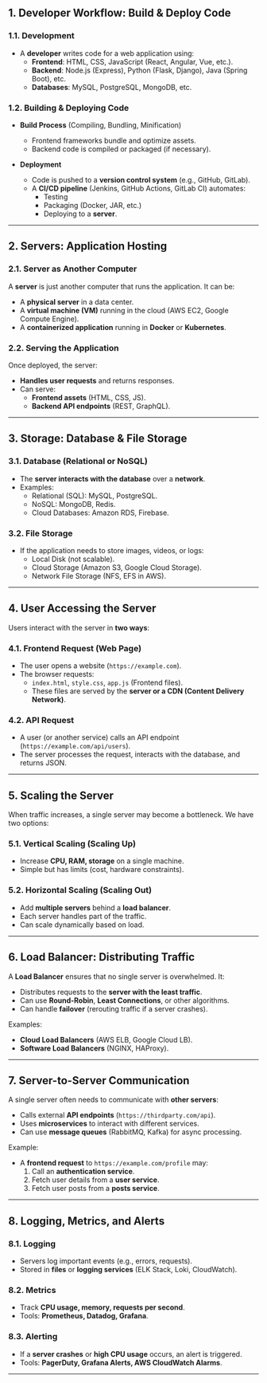 ## **1. Developer Workflow: Build & Deploy Code**
### **1.1. Development**
- A **developer** writes code for a web application using:
  - **Frontend**: HTML, CSS, JavaScript (React, Angular, Vue, etc.).
  - **Backend**: Node.js (Express), Python (Flask, Django), Java (Spring Boot), etc.
  - **Databases**: MySQL, PostgreSQL, MongoDB, etc.

### **1.2. Building & Deploying Code**
- **Build Process** (Compiling, Bundling, Minification)
  - Frontend frameworks bundle and optimize assets.
  - Backend code is compiled or packaged (if necessary).

- **Deployment**
  - Code is pushed to a **version control system** (e.g., GitHub, GitLab).
  - A **CI/CD pipeline** (Jenkins, GitHub Actions, GitLab CI) automates:
    - Testing
    - Packaging (Docker, JAR, etc.)
    - Deploying to a **server**.

---

## **2. Servers: Application Hosting**
### **2.1. Server as Another Computer**
A **server** is just another computer that runs the application. It can be:
- A **physical server** in a data center.
- A **virtual machine (VM)** running in the cloud (AWS EC2, Google Compute Engine).
- A **containerized application** running in **Docker** or **Kubernetes**.

### **2.2. Serving the Application**
Once deployed, the server:
- **Handles user requests** and returns responses.
- Can serve:
  - **Frontend assets** (HTML, CSS, JS).
  - **Backend API endpoints** (REST, GraphQL).

---

## **3. Storage: Database & File Storage**
### **3.1. Database (Relational or NoSQL)**
- The **server interacts with the database** over a **network**.
- Examples:
  - Relational (SQL): MySQL, PostgreSQL.
  - NoSQL: MongoDB, Redis.
  - Cloud Databases: Amazon RDS, Firebase.

### **3.2. File Storage**
- If the application needs to store images, videos, or logs:
  - Local Disk (not scalable).
  - Cloud Storage (Amazon S3, Google Cloud Storage).
  - Network File Storage (NFS, EFS in AWS).

---

## **4. User Accessing the Server**
Users interact with the server in **two ways**:

### **4.1. Frontend Request (Web Page)**
- The user opens a website (`https://example.com`).
- The browser requests:
  - `index.html`, `style.css`, `app.js` (Frontend files).
  - These files are served by the **server or a CDN (Content Delivery Network)**.

### **4.2. API Request**
- A user (or another service) calls an API endpoint (`https://example.com/api/users`).
- The server processes the request, interacts with the database, and returns JSON.

---

## **5. Scaling the Server**
When traffic increases, a single server may become a bottleneck. We have two options:

### **5.1. Vertical Scaling (Scaling Up)**
- Increase **CPU, RAM, storage** on a single machine.
- Simple but has limits (cost, hardware constraints).

### **5.2. Horizontal Scaling (Scaling Out)**
- Add **multiple servers** behind a **load balancer**.
- Each server handles part of the traffic.
- Can scale dynamically based on load.

---

## **6. Load Balancer: Distributing Traffic**
A **Load Balancer** ensures that no single server is overwhelmed. It:
- Distributes requests to the **server with the least traffic**.
- Can use **Round-Robin**, **Least Connections**, or other algorithms.
- Can handle **failover** (rerouting traffic if a server crashes).

Examples:
- **Cloud Load Balancers** (AWS ELB, Google Cloud LB).
- **Software Load Balancers** (NGINX, HAProxy).

---

## **7. Server-to-Server Communication**
A single server often needs to communicate with **other servers**:
- Calls external **API endpoints** (`https://thirdparty.com/api`).
- Uses **microservices** to interact with different services.
- Can use **message queues** (RabbitMQ, Kafka) for async processing.

Example:
- A **frontend request** to `https://example.com/profile` may:
  1. Call an **authentication service**.
  2. Fetch user details from a **user service**.
  3. Fetch user posts from a **posts service**.

---

## **8. Logging, Metrics, and Alerts**
### **8.1. Logging**
- Servers log important events (e.g., errors, requests).
- Stored in **files** or **logging services** (ELK Stack, Loki, CloudWatch).

### **8.2. Metrics**
- Track **CPU usage, memory, requests per second**.
- Tools: **Prometheus, Datadog, Grafana**.

### **8.3. Alerting**
- If a **server crashes** or **high CPU usage** occurs, an alert is triggered.
- Tools: **PagerDuty, Grafana Alerts, AWS CloudWatch Alarms**.

---
